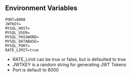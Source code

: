 ## Environment Variables
```
PORT=8000
JWTKEY=
MYSQL_HOST=
MYSQL_USER=
MYSQL_PASSWORD=
MYSQL_DATABASE=
MYSQL_PORT=
RATE_LIMIT=true
```
- RATE_Limit can be true or false, but is defaulted to true
- JWTKEY is a random string for generating JWT Tokens
- Port is default to 8000